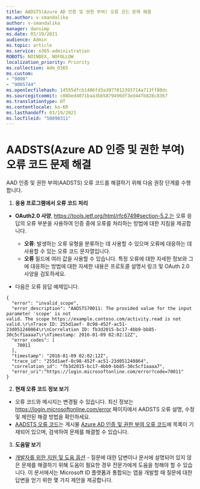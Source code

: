 ```yaml
---
title: AADSTS(Azure AD 인증 및 권한 부여) 오류 코드 문제 해결
ms.author: v-smandalika
author: v-smandalika
manager: dansimp
ms.date: 03/19/2021
audience: Admin
ms.topic: article
ms.service: o365-administration
ROBOTS: NOINDEX, NOFOLLOW
localization_priority: Priority
ms.collection: Adm_O365
ms.custom:
- "9800"
- "9005744"
ms.openlocfilehash: 14555dfcb1406fd3a3977012393714a713ff80dc
ms.sourcegitcommit: c08bed4071baa3bb5879496df3ed44fb828c8367
ms.translationtype: HT
ms.contentlocale: ko-KR
ms.lasthandoff: 03/19/2021
ms.locfileid: "50898311"
---
```

# <a name="troubleshoot-azure-ad-authentication-and-authorization-aadsts-error-codes"></a>AADSTS(Azure AD 인증 및 권한 부여) 오류 코드 문제 해결

AAD 인증 및 권한 부여(AADSTS) 오류 코드를 해결하기 위해 다음 권장 단계를 수행합니다.

1. **응용 프로그램에서 오류 코드 처리**

- **OAuth2.0 사양**, https://tools.ietf.org/html/rfc6749#section-5.2,는 오류 응답의 오류 부분을 사용하여 인증 중에 오류를 처리하는 방법에 대한 지침을 제공합니다.

    - **오류**: 발생하는 오류 유형을 분류하는 데 사용할 수 있으며 오류에 대응하는 데 사용할 수 있는 오류 코드 문자열입니다.
    - **오류** 필드에 여러 값을 사용할 수 있습니다. 특정 오류에 대한 자세한 정보와 그에 대응하는 방법에 대한 자세한 내용은 프로토콜 설명서 링크 및 OAuth 2.0 사양을 검토하세요.

- 다음은 오류 응답 예제입니다.
```
{
  "error": "invalid_scope",
  "error_description": "AADSTS70011: The provided value for the input parameter 'scope' is not 
valid. The scope https://example.contoso.com/activity.read is not valid.\r\nTrace ID: 255d1aef- 8c98-452f-ac51-23d051240864\r\nCorrelation ID: fb3d2015-bc17-4bb9-bb85-30c5cf1aaaa7\r\nTimestamp: 2016-01-09 02:02:12Z",
  "error_codes": [
    70011
  ],
  "timestamp": "2016-01-09 02:02:12Z",
  "trace_id": "255d1aef-8c98-452f-ac51-23d051240864",
  "correlation_id": "fb3d2015-bc17-4bb9-bb85-30c5cf1aaaa7", 
  "error_uri":"https://login.microsoftonline.com/error?code=70011"
}
```
2. **현재 오류 코드 정보 보기**

- 오류 코드와 메시지는 변경될 수 있습니다. 최신 정보는 https://login.microsoftonline.com/error 페이지에서 AADSTS 오류 설명, 수정 및 제안된 해결 방법을 확인하세요.
- [AADSTS 오류 코드](https://docs.microsoft.com/azure/active-directory/develop/reference-aadsts-error-codes#aadsts-error-codes)는 게시물 [Azure AD 인증 및 권한 부여 오류 코드](https://docs.microsoft.com/azure/active-directory/develop/reference-aadsts-error-codes#handling-error-codes-in-your-application)에 목록이 기재되어 있으며, 검색하여 문제를 해결할 수 있습니다.

3. **도움말 보기**

- [개발자를 위한 지원 및 도움 옵션](https://docs.microsoft.com/azure/active-directory/develop/developer-support-help-options) - 질문에 대한 답변이나 문서에 설명되어 있지 않은 문제를 해결하기 위해 도움이 필요한 경우 전문가에게 도움을 청해야 할 수 있습니다. 이 문서에서는 Microsoft ID 플랫폼과 통합되는 앱을 개발할 때 질문에 대한 답변을 얻기 위한 몇 가지 제안을 제공합니다.








